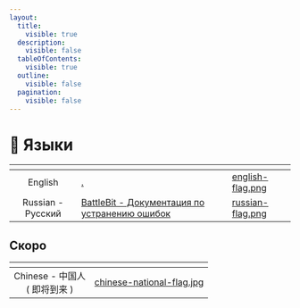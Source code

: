 ```yaml
---
layout:
  title:
    visible: true
  description:
    visible: false
  tableOfContents:
    visible: true
  outline:
    visible: false
  pagination:
    visible: false
---
```


# 💬 Языки

<table data-view="cards"><thead><tr><th align="center"></th><th data-hidden data-card-target data-type="content-ref"></th><th data-hidden data-card-cover data-type="files"></th></tr></thead><tbody><tr><td align="center">English</td><td><a target="_blank" rel="noopener noreferrer" href="https://docs.joinbattlebit.com/">.</a></td><td><a href=".gitbook/assets/english-flag.png">english-flag.png</a></td></tr><tr><td align="center">Russian - Русский</td><td><a href="http://127.0.0.1:5000/s/ch5a0qX1gaRruCe1aMOT/">BattleBit - Документация по устранению ошибок</a></td><td><a href=".gitbook/assets/russian-flag.png">russian-flag.png</a></td></tr></tbody></table>

## Скоро

<table data-view="cards"><thead><tr><th align="center"></th><th data-hidden data-card-cover data-type="files"></th></tr></thead><tbody><tr><td align="center">Chinese - 中国人<br>( 即将到来 )</td><td><a href=".gitbook/assets/chinese-national-flag.jpg">chinese-national-flag.jpg</a></td></tr></tbody></table>
